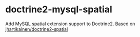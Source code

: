 # doctrine2-mysql-spatial

Add MySQL spatial extension support to Doctrine2.
Based on [jhartikainen/doctrine2-spatial](https://github.com/jhartikainen/doctrine2-spatial)
